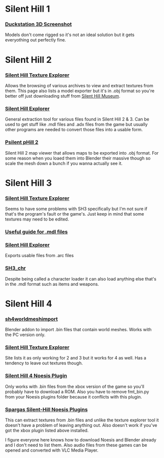 # Silent Hill 1
### [Duckstation 3D Screenshot](https://github.com/scurest/duckstation-3D-Screenshot)
Models don't come rigged so it's not an ideal solution but it gets everyothing out perfectly fine.

# Silent Hill 2
### [Silent Hill Texture Explorer](https://www.silenthillmemories.net/sh2/modding_en.htm)
Allows the browsing of various archives to view and extract textures from them. This page also lists a model exporter but it's in .obj format so you're better off just downloading stuff from [Silent Hill Museum](https://silenthillmuseum.org/).

### [Silent Hill Explorer](https://drive.google.com/file/d/1aVf7DRGpgFQgle50gO6HSkozNHjlJVgr/view)
General extraction tool for various files found in Silent Hill 2 & 3. Can be used to get stuff like .mdl files and .adx files from the game but usually other programs are needed to convert those files into a usable form.

### [Psilent pHill 2](https://github.com/pmttavara/ph2/tree/main)
Silent Hill 2 map viewer that allows maps to be exported into .obj format. For some reason when you loaed them into Blender their massive though so scale the mesh down a bunch if you wanna actually see it.

# Silent Hill 3
### [Silent Hill Texture Explorer](https://www.silenthillmemories.net/sh2/modding_en.htm)
Seems to have some problems with SH3 specifically but I'm not sure if that's the program's fault or the game's. Just keep in mind that some textures may need to be edited.

### [Useful guide for .mdl files](https://youtu.be/zdLDgnbHfHU)

### [Silent Hill Explorer](https://drive.google.com/file/d/1aVf7DRGpgFQgle50gO6HSkozNHjlJVgr/view)
Exports usable files from .arc files

### [SH3_chr](https://github.com/alanm20/SH3_chr/tree/main)
Despite being called a character loader it can also load anything else that's in the .mdl format such as items and weapons.

# Silent Hill 4
### [sh4worldmeshimport](https://github.com/HunterStanton/sh4worldmeshimport)
Blender addon to import .bin files that contain world meshes. Works with the PC version only.

### [Silent Hill Texture Explorer](https://www.silenthillmemories.net/sh2/modding_en.htm)
Site lists it as only working for 2 and 3 but it works for 4 as well. Has a tendency to leave out textures though.
### [Silent Hill 4 Noesis Plugin](https://youtu.be/4fNbtRQ7irM)
Only works with .bin files from the xbox version of the game so you'll probably have to download a ROM. Also you have to remove fmt_bin.py from your Noesis plugins folder because it conflicts with this plugin.

### [Spargas Silent-Hill Noesis Plugins](https://github.com/Sparagas/Silent-Hill)
This can extract textures from .bin files and unlike the texture explorer tool it doesn't have a problem of leaving anything out. Also doesn't work if you've got the xbox plugin listed above installed.


I figure everyone here knows how to download Noesis and Blender already and I don't need to list them. Also audio files from these games can be opened and converted with VLC Media Player.
